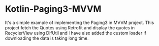 # Kotlin-Paging3-MVVM
It's a simple example of implementing the Paging3 in MVVM project. This project fetch the Quotes using Retrofit and display the quotes in RecyclerView using DifUtil and I have also added the custom loader if downloading the data is taking long time. 
